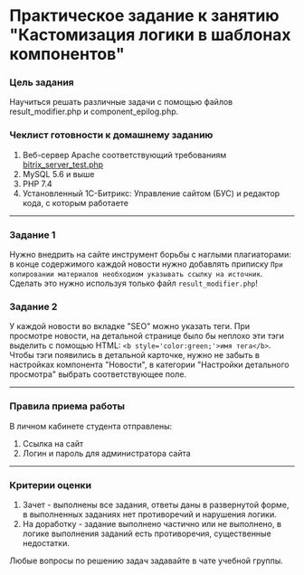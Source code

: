 # Практическое задание к занятию "Кастомизация логики в шаблонах компонентов"

### Цель задания

Научиться решать различные задачи с помощью файлов result_modifier.php и component_epilog.php.


### Чеклист готовности к домашнему заданию

1. Веб-сервер Apache соответствующий требованиям [bitrix_server_test.php](https://www.1c-bitrix.ru/download/scripts/bitrix_server_test.php)
2. MySQL 5.6 и выше
3. PHP 7.4
4. Установленный 1С-Битрикс: Управление сайтом (БУС) и редактор кода, с которым работаете


------

### Задание 1

Нужно внедрить на сайте инструмент борьбы с наглыми плагиаторами: в конце содержимого каждой новости нужно добавлять приписку `При копировании материалов необходиом указывать ссылку на источник`.
Сделать это нужно используя только файл `result_modifier.php`!

### Задание 2

У каждой новости во вкладке "SEO" можно указать теги.
При просмотре новости, на детальной странице было бы неплохо эти тэги выделить с помощью HTML: `<b style='color:green;'>имя тега</b>`.
Чтобы тэги появились в детальной карточке, нужно не забыть в настройках компонента "Новости", в категории "Настройки детального просмотра" выбрать соответствующее поле.


------

### Правила приема работы

В личном кабинете студента отправлены:
1.  Ссылка на сайт
2.  Логин и пароль для администратора сайта

------

### Критерии оценки

1. Зачет - выполнены все задания, ответы даны в развернутой форме, в выполненных заданиях нет противоречий и нарушения логики.
2. На доработку - задание выполнено частично или не выполнено, в логике выполнения заданий есть противоречия, существенные недостатки.

Любые вопросы по решению задач задавайте в чате учебной группы.
